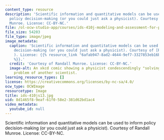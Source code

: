 ```yaml
---
content_type: resource
description: 'Scientific information and quantitative models can be used to inform
  policy decision-making (or you could just ask a physicist). Courtesy of Randall
  Munroe. License: CC-BY-NC.'
file: /ol-ocw-studio-app/courses/ids-410j-modeling-and-assessment-for-policy-spring-2013/8d1465f89eaf61f058e2381d62bd1ac4_ids-410js13.jpg
file_size: 54203
file_type: image/jpeg
image_metadata:
  caption: 'Scientific information and quantitative models can be used to inform policy
    decision-making (or you could just ask a physicist). Courtesy of [Randall Munroe](http://xkcd.com/793/
    ). License: {{% resource_link "6afab947-8ad2-4644-9ef7-3327853eb16b" "CC-BY-NC"
    %}}.'
  credit: 'Courtesy of Randall Munroe. License: CC-BY-NC.'
  image-alt: An xkcd comic showing a physicist condescendingly "solving" a complicated
    problem of another scientist.
learning_resource_types: []
license: https://creativecommons.org/licenses/by-nc-sa/4.0/
ocw_type: OCWImage
resourcetype: Image
title: ids-410js13.jpg
uid: 8d1465f8-9eaf-61f0-58e2-381d62bd1ac4
video_metadata:
  youtube_id: null
---
```

Scientific information and quantitative models can be used to inform policy decision-making (or you could just ask a physicist). Courtesy of Randall Munroe. License: CC-BY-NC.